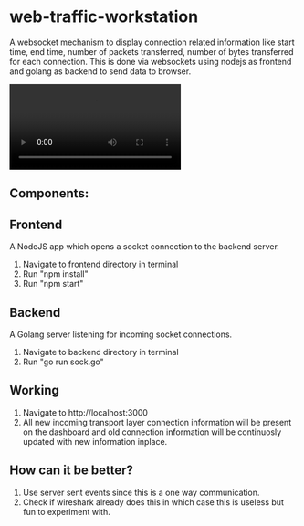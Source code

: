 # web-traffic-workstation
A websocket mechanism to display connection related information like start time, end time, number of packets transferred, number of bytes transferred for each connection. This is done via websockets using nodejs as frontend and golang as backend to send data to browser.

![Watch demo](https://github.com/MillionEyes/web-traffic-workstation/blob/main/recording/Screen%20Recording%202022-06-25%20at%207.14.14%20PM.mov)

## Components:
## Frontend
A NodeJS app which opens a socket connection to the backend server.

1. Navigate to frontend directory in terminal
2. Run "npm install"
3. Run "npm start"

## Backend
A Golang server listening for incoming socket connections.

1. Navigate to backend directory in terminal
2. Run "go run sock.go"

## Working
1. Navigate to http://localhost:3000
2. All new incoming transport layer connection information will be present on the dashboard and old connection information will be continuosly updated with new information inplace.


## How can it be better?
1. Use server sent events since this is a one way communication.
2. Check if wireshark already does this in which case this is useless but fun to experiment with.
